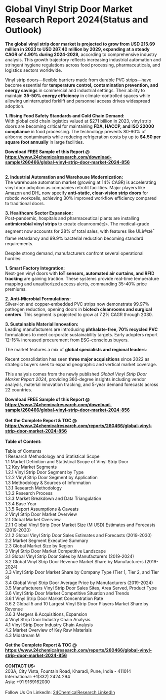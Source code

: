 <h1>Global Vinyl Strip Door Market Research Report 2024(Status and Outlook)</h1><p><strong>The global vinyl strip door market is projected to grow from USD 215.69 million in 2023 to USD 287.40 million by 2029, expanding at a steady CAGR of 4.90% during 2024-2029,</strong> according to comprehensive industry analysis. This growth trajectory reflects increasing industrial automation and stringent hygiene regulations across food processing, pharmaceuticals, and logistics sectors worldwide.</p><p>Vinyl strip doors—flexible barriers made from durable PVC strips—have become essential for <strong>temperature control, contamination prevention, and energy savings</strong> in commercial and industrial settings. Their ability to maintain <strong>35-50% energy efficiency</strong> in climate-controlled spaces while allowing uninterrupted forklift and personnel access drives widespread adoption.</p><p><strong>1. Rising Food Safety Standards and Cold Chain Demand:</strong><br>
With global cold chain logistics valued at $271 billion in 2023, vinyl strip doors are becoming critical for maintaining <strong>FDA, HACCP, and ISO 22000 compliance</strong> in food processing. The technology prevents 80-90% of airborne contaminants while reducing refrigeration costs by up to <strong>$4.50 per square foot annually</strong> in large facilities.</p><div><b>Download FREE Sample of this Report @ 
            <a href="https://www.24chemicalresearch.com/download-sample/260466/global-vinyl-strip-door-market-2024-856">
            https://www.24chemicalresearch.com/download-sample/260466/global-vinyl-strip-door-market-2024-856</a></b></div><br><p><strong>2. Industrial Automation and Warehouse Modernization:</strong><br>
The warehouse automation market (growing at 14% CAGR) is accelerating vinyl door adoption as companies retrofit facilities. Major players like Amazon and DHL now specify <strong>anti-static, clear-vision strip doors</strong> for robotic workcells, achieving 30% improved workflow efficiency compared to traditional doors.</p><p><strong>3. Healthcare Sector Expansion:</strong><br>
Post-pandemic, hospitals and pharmaceutical plants are installing <strong>antimicrobial vinyl strips</strong> to create cleanrooméç¦». The medical-grade segment now accounts for 28% of total sales, with features like ULè®¤è¯ flame retardancy and 99.9% bacterial reduction becoming standard requirements.</p><p>Despite strong demand, manufacturers confront several operational hurdles:</p><p><strong>1. Smart Factory Integration:</strong><br>
Next-gen vinyl doors with <strong>IoT sensors, automated air curtains, and RFID tracking</strong> are gaining traction. These systems provide real-time temperature mapping and unauthorized access alerts, commanding 35-40% price premiums.</p><p><strong>2. Anti-Microbial Formulations:</strong><br> 
Silver-ion and copper-embedded PVC strips now demonstrate 99.97% pathogen reduction, opening doors in <strong>biotech cleanrooms and surgical centers</strong>. This segment is projected to grow at 7.2% CAGR through 2030.</p><p><strong>3. Sustainable Material Innovation:</strong><br>
Leading manufacturers are introducing <strong>phthalate-free, 70% recycled PVC</strong> formulations to meet corporate sustainability targets. Early adopters report 12-15% increased procurement from ESG-conscious buyers.</p><p>The market features a mix of <strong>global specialists and regional leaders</strong>:</p><p>Recent consolidation has seen <strong>three major acquisitions</strong> since 2022 as strategic buyers seek to expand geographic and vertical market coverage.</p><p>This analysis comes from the newly published <em>Global Vinyl Strip Door Market Report 2024</em>, providing 360-degree insights including vendor analysis, material innovation tracking, and 5-year demand forecasts across 22 countries.</p><div><b>Download FREE Sample of this Report @ 
            <a href="https://www.24chemicalresearch.com/download-sample/260466/global-vinyl-strip-door-market-2024-856">
            https://www.24chemicalresearch.com/download-sample/260466/global-vinyl-strip-door-market-2024-856</a></b></div><br><div><b>Get the Complete Report & TOC @ 
            <a href="https://www.24chemicalresearch.com/reports/260466/global-vinyl-strip-door-market-2024-856">
            https://www.24chemicalresearch.com/reports/260466/global-vinyl-strip-door-market-2024-856</a></b></div><br>
            <b>Table of Content:</b><p>Table of Contents<br />
1 Research Methodology and Statistical Scope<br />
1.1 Market Definition and Statistical Scope of Vinyl Strip Door<br />
1.2 Key Market Segments<br />
1.2.1 Vinyl Strip Door Segment by Type<br />
1.2.2 Vinyl Strip Door Segment by Application<br />
1.3 Methodology & Sources of Information<br />
1.3.1 Research Methodology<br />
1.3.2 Research Process<br />
1.3.3 Market Breakdown and Data Triangulation<br />
1.3.4 Base Year<br />
1.3.5 Report Assumptions & Caveats<br />
2 Vinyl Strip Door Market Overview<br />
2.1 Global Market Overview<br />
2.1.1 Global Vinyl Strip Door Market Size (M USD) Estimates and Forecasts (2019-2030)<br />
2.1.2 Global Vinyl Strip Door Sales Estimates and Forecasts (2019-2030)<br />
2.2 Market Segment Executive Summary<br />
2.3 Global Market Size by Region<br />
3 Vinyl Strip Door Market Competitive Landscape<br />
3.1 Global Vinyl Strip Door Sales by Manufacturers (2019-2024)<br />
3.2 Global Vinyl Strip Door Revenue Market Share by Manufacturers (2019-2024)<br />
3.3 Vinyl Strip Door Market Share by Company Type (Tier 1, Tier 2, and Tier 3)<br />
3.4 Global Vinyl Strip Door Average Price by Manufacturers (2019-2024)<br />
3.5 Manufacturers Vinyl Strip Door Sales Sites, Area Served, Product Type<br />
3.6 Vinyl Strip Door Market Competitive Situation and Trends<br />
3.6.1 Vinyl Strip Door Market Concentration Rate<br />
3.6.2 Global 5 and 10 Largest Vinyl Strip Door Players Market Share by Revenue<br />
3.6.3 Mergers & Acquisitions, Expansion<br />
4 Vinyl Strip Door Industry Chain Analysis<br />
4.1 Vinyl Strip Door Industry Chain Analysis<br />
4.2 Market Overview of Key Raw Materials<br />
4.3 Midstream M</p><div><b>Get the Complete Report & TOC @ 
            <a href="https://www.24chemicalresearch.com/reports/260466/global-vinyl-strip-door-market-2024-856">
            https://www.24chemicalresearch.com/reports/260466/global-vinyl-strip-door-market-2024-856</a></b></div><br><b>CONTACT US:</b><br>
            203A, City Vista, Fountain Road, Kharadi, Pune, India - 411014<br>
            International: +1(332) 2424 294<br>
            Asia: +91 9169162030 <br><br>
            Follow Us On LinkedIn: <a href="https://www.linkedin.com/company/24chemicalresearch/">24ChemicalResearch LinkedIn</a>